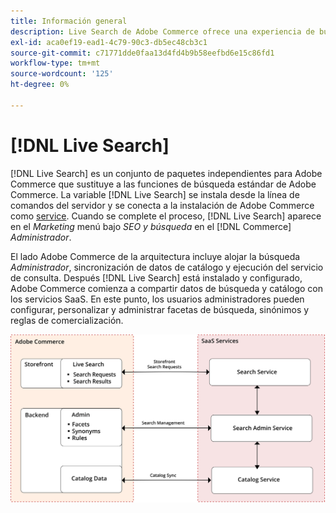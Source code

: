 ```yaml
---
title: Información general
description: Live Search de Adobe Commerce ofrece una experiencia de búsqueda rápida, superrelevante e intuitiva.
exl-id: aca0ef19-ead1-4c79-90c3-db5ec48cb3c1
source-git-commit: c71771dde0faa13d4fd4b9b58eefbd6e15c86fd1
workflow-type: tm+mt
source-wordcount: '125'
ht-degree: 0%

---
```


# [!DNL Live Search]

[!DNL Live Search] es un conjunto de paquetes independientes para Adobe Commerce que sustituye a las funciones de búsqueda estándar de Adobe Commerce. La variable [!DNL Live Search] se instala desde la línea de comandos del servidor y se conecta a la instalación de Adobe Commerce como [service](../landing/saas.md). Cuando se complete el proceso, [!DNL Live Search] aparece en el *Marketing* menú bajo *SEO y búsqueda* en el [!DNL Commerce] *Administrador*.

El lado Adobe Commerce de la arquitectura incluye alojar la búsqueda *Administrador*, sincronización de datos de catálogo y ejecución del servicio de consulta. Después [!DNL Live Search] está instalado y configurado, Adobe Commerce comienza a compartir datos de búsqueda y catálogo con los servicios SaaS. En este punto, los usuarios administradores pueden configurar, personalizar y administrar facetas de búsqueda, sinónimos y reglas de comercialización.

![Diagrama de arquitectura de Live Search](assets/architecture-diagram.svg)
